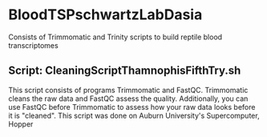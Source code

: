 # BloodTSPschwartzLabDasia
Consists of Trimmomatic and Trinity scripts to build reptile blood transcriptomes

## Script: CleaningScriptThamnophisFifthTry.sh
This script consists of programs Trimmomatic and FastQC. Trimmomatic cleans the raw data and FastQC assess the quality. Additionally, you can use FastQC before Trimmomatic to assess how your raw data looks before it is "cleaned". This script was done on Auburn University's Supercomputer, Hopper
